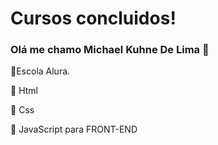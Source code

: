 

  # Cursos concluidos!

###  Olá  me chamo Michael Kuhne De Lima 👋
  
  📝Escola Alura.
  
 
  
  🔷 Html
  
  🔷 Css
  
  🔷  JavaScript  para FRONT-END
 
  
  
